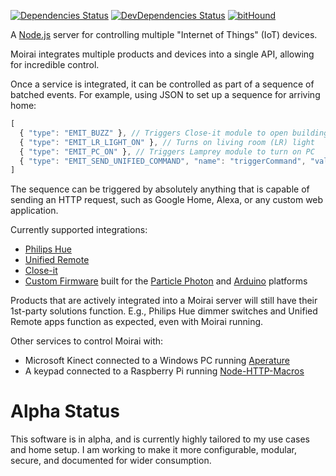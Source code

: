 [![Dependencies Status](https://david-dm.org/nase00/moirai.svg?style=flat-square)](https://david-dm.org/nase00/moirai)
[![DevDependencies Status](https://david-dm.org/nase00/moirai/dev-status.svg?style=flat-square)](https://david-dm.org/nase00/moirai#info=devDependencies)
[![bitHound](https://img.shields.io/bithound/code/github/Nase00/moirai.svg?style=flat-square)](https://www.bithound.io/github/Nase00/moirai/master/files)

A [Node.js](https://nodejs.org/) server for controlling multiple "Internet of Things" (IoT) devices.

Moirai integrates multiple products and devices into a single API, allowing for incredible control.

Once a service is integrated, it can be controlled as part of a sequence of batched events.
For example, using JSON to set up a sequence for arriving home:

```js
[
  { "type": "EMIT_BUZZ" }, // Triggers Close-it module to open building gate
  { "type": "EMIT_LR_LIGHT_ON" }, // Turns on living room (LR) light
  { "type": "EMIT_PC_ON" }, // Triggers Lamprey module to turn on PC
  { "type": "EMIT_SEND_UNIFIED_COMMAND", "name": "triggerCommand", "value": 3, "delay": 60000 } // Wait 60 seconds, then triggers script on PC to open and play music
]
```
The sequence can be triggered by absolutely anything that is capable of sending an HTTP request, such as Google Home, Alexa, or any custom web application.

Currently supported integrations:

* [Philips Hue](http://www2.meethue.com/en-us/)
* [Unified Remote](https://www.unifiedremote.com/)
* [Close-it](https://github.com/Nase00/close-it)
* [Custom Firmware](./firmware) built for the [Particle Photon](particle.io) and [Arduino](https://www.arduino.cc/) platforms

Products that are actively integrated into a Moirai server will still have their 1st-party solutions function.
E.g., Philips Hue dimmer switches and Unified Remote apps function as expected, even with Moirai running.

Other services to control Moirai with:
* Microsoft Kinect connected to a Windows PC running [Aperature](https://github.com/Nase00/aperature)
* A keypad connected to a Raspberry Pi running [Node-HTTP-Macros](https://github.com/Nase00/node-http-macros)

# Alpha Status

This software is in alpha, and is currently highly tailored to my use cases and home setup.
I am working to make it more configurable, modular, secure, and documented for wider consumption.
